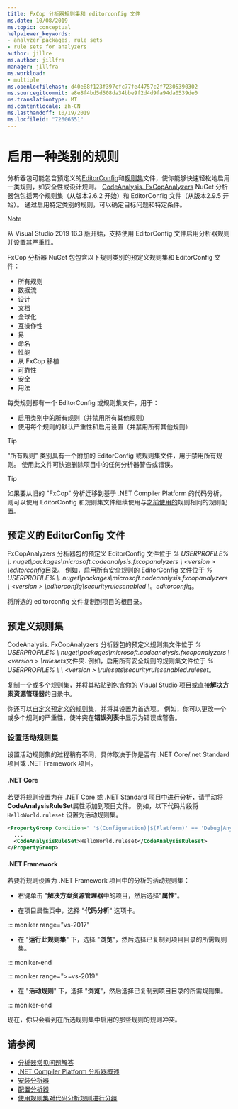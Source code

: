 ```yaml
---
title: FxCop 分析器规则集和 editorconfig 文件
ms.date: 10/08/2019
ms.topic: conceptual
helpviewer_keywords:
- analyzer packages, rule sets
- rule sets for analyzers
author: jillre
ms.author: jillfra
manager: jillfra
ms.workload:
- multiple
ms.openlocfilehash: d40e88f123f397cfc77fe44757c2f72305390302
ms.sourcegitcommit: a8e8f4bd5d508da34bbe9f2d4d9fa94da0539de0
ms.translationtype: MT
ms.contentlocale: zh-CN
ms.lasthandoff: 10/19/2019
ms.locfileid: "72606551"
---
```

# <a name="enable-a-category-of-rules"></a>启用一种类别的规则

分析器包可能包含预定义的[EditorConfig](use-roslyn-analyzers.md#set-rule-severity-in-an-editorconfig-file)和[规则集](using-rule-sets-to-group-code-analysis-rules.md)文件，使你能够快速轻松地启用一类规则，如安全性或设计规则。 [CodeAnalysis. FxCopAnalyzers](https://www.nuget.org/packages/Microsoft.CodeAnalysis.FxCopAnalyzers/) NuGet 分析器包包括两个规则集（从版本2.6.2 开始）和 EditorConfig 文件（从版本2.9.5 开始）。 通过启用特定类别的规则，可以确定目标问题和特定条件。

> [!NOTE]
> 从 Visual Studio 2019 16.3 版开始，支持使用 EditorConfig 文件启用分析器规则并设置其严重性。

FxCop 分析器 NuGet 包包含以下规则类别的预定义规则集和 EditorConfig 文件：

- 所有规则
- 数据流
- 设计
- 文档
- 全球化
- 互操作性
- 易
- 命名
- 性能
- 从 FxCop 移植
- 可靠性
- 安全
- 用法

每类规则都有一个 EditorConfig 或规则集文件，用于：

- 启用类别中的所有规则（并禁用所有其他规则）
- 使用每个规则的默认严重性和启用设置（并禁用所有其他规则）

> [!TIP]
> "所有规则" 类别具有一个附加的 EditorConfig 或规则集文件，用于禁用所有规则。 使用此文件可快速删除项目中的任何分析器警告或错误。

> [!TIP]
> 如果要从旧的 "FxCop" 分析迁移到基于 .NET Compiler Platform 的代码分析，则可以使用 EditorConfig 和规则集文件继续使用与[之前使用的](rule-set-reference.md)规则相同的规则配置。

## <a name="predefined-editorconfig-files"></a>预定义的 EditorConfig 文件

FxCopAnalyzers 分析器包的预定义 EditorConfig 文件位于 *% USERPROFILE% \\. nuget\packages\microsoft.codeanalysis.fxcopanalyzers \\ \<version \> \editorconfig*目录。 例如，启用所有安全规则的 EditorConfig 文件位于 *% USERPROFILE% \\. nuget\packages\microsoft.codeanalysis.fxcopanalyzers \\ \<version \> \editorconfig\securityrulesenabled \\。editorconfig*。

将所选的 editorconfig 文件复制到项目的根目录。

## <a name="predefined-rule-sets"></a>预定义规则集

CodeAnalysis. FxCopAnalyzers 分析器包的预定义规则集文件位于 *% USERPROFILE% \\ nuget\packages\microsoft.codeanalysis.fxcopanalyzers \\ \<version \> \rulesets*文件夹. 例如，启用所有安全规则的规则集文件位于 *% USERPROFILE% \\ \\ \<version \> \rulesets\securityrulesenabled.ruleset*。

复制一个或多个规则集，并将其粘贴到包含你的 Visual Studio 项目或直接**解决方案资源管理器**的目录中。

你还可以[自定义预定义的规则集](how-to-create-a-custom-rule-set.md)，并将其设置为首选项。 例如，你可以更改一个或多个规则的严重性，使冲突在**错误列表**中显示为错误或警告。

### <a name="set-the-active-rule-set"></a>设置活动规则集

设置活动规则集的过程稍有不同，具体取决于你是否有 .NET Core/.net Standard 项目或 .NET Framework 项目。

#### <a name="net-core"></a>.NET Core

若要将规则设置为在 .NET Core 或 .NET Standard 项目中进行分析，请手动将**CodeAnalysisRuleSet**属性添加到项目文件。 例如，以下代码片段将 `HelloWorld.ruleset` 设置为活动规则集。

```xml
<PropertyGroup Condition=" '$(Configuration)|$(Platform)' == 'Debug|AnyCPU' ">
  ...
  <CodeAnalysisRuleSet>HelloWorld.ruleset</CodeAnalysisRuleSet>
</PropertyGroup>
```

#### <a name="net-framework"></a>.NET Framework

若要将规则设置为 .NET Framework 项目中的分析的活动规则集：

- 右键单击 "**解决方案资源管理器**中的项目，然后选择"**属性**"。

- 在项目属性页中，选择 "**代码分析**" 选项卡。

::: moniker range="vs-2017"

- 在 "**运行此规则集**" 下，选择 "**浏览**"，然后选择已复制到项目目录的所需规则集。

::: moniker-end

::: moniker range=">=vs-2019"

- 在 "**活动规则**" 下，选择 "**浏览**"，然后选择已复制到项目目录的所需规则集。

::: moniker-end

   现在，你只会看到在所选规则集中启用的那些规则的规则冲突。

## <a name="see-also"></a>请参阅

- [分析器常见问题解答](analyzers-faq.md)
- [.NET Compiler Platform 分析器概述](roslyn-analyzers-overview.md)
- [安装分析器](install-roslyn-analyzers.md)
- [配置分析器](use-roslyn-analyzers.md)
- [使用规则集对代码分析规则进行分组](using-rule-sets-to-group-code-analysis-rules.md)
